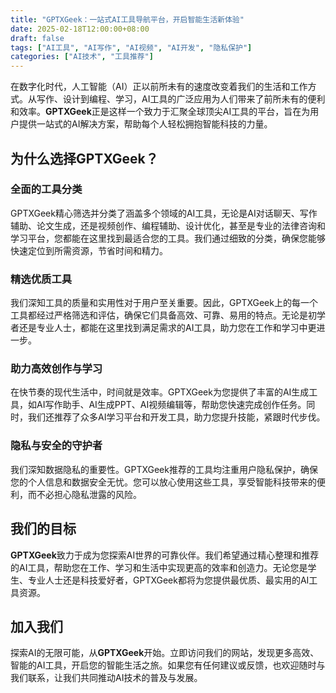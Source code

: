 ```yaml
---
title: "GPTXGeek：一站式AI工具导航平台，开启智能生活新体验"
date: 2025-02-18T12:00:00+08:00
draft: false
tags: ["AI工具", "AI写作", "AI视频", "AI开发", "隐私保护"]
categories: ["AI技术", "工具推荐"]
---
```


在数字化时代，人工智能（AI）正以前所未有的速度改变着我们的生活和工作方式。从写作、设计到编程、学习，AI工具的广泛应用为人们带来了前所未有的便利和效率。**GPTXGeek**正是这样一个致力于汇聚全球顶尖AI工具的平台，旨在为用户提供一站式的AI解决方案，帮助每个人轻松拥抱智能科技的力量。

## 为什么选择GPTXGeek？

### 全面的工具分类
GPTXGeek精心筛选并分类了涵盖多个领域的AI工具，无论是AI对话聊天、写作辅助、论文生成，还是视频创作、编程辅助、设计优化，甚至是专业的法律咨询和学习平台，您都能在这里找到最适合您的工具。我们通过细致的分类，确保您能够快速定位到所需资源，节省时间和精力。

### 精选优质工具
我们深知工具的质量和实用性对于用户至关重要。因此，GPTXGeek上的每一个工具都经过严格筛选和评估，确保它们具备高效、可靠、易用的特点。无论是初学者还是专业人士，都能在这里找到满足需求的AI工具，助力您在工作和学习中更进一步。

### 助力高效创作与学习
在快节奏的现代生活中，时间就是效率。GPTXGeek为您提供了丰富的AI生成工具，如AI写作助手、AI生成PPT、AI视频编辑等，帮助您快速完成创作任务。同时，我们还推荐了众多AI学习平台和开发工具，助力您提升技能，紧跟时代步伐。

### 隐私与安全的守护者
我们深知数据隐私的重要性。GPTXGeek推荐的工具均注重用户隐私保护，确保您的个人信息和数据安全无忧。您可以放心使用这些工具，享受智能科技带来的便利，而不必担心隐私泄露的风险。

## 我们的目标
**GPTXGeek**致力于成为您探索AI世界的可靠伙伴。我们希望通过精心整理和推荐的AI工具，帮助您在工作、学习和生活中实现更高的效率和创造力。无论您是学生、专业人士还是科技爱好者，GPTXGeek都将为您提供最优质、最实用的AI工具资源。

## 加入我们
探索AI的无限可能，从**GPTXGeek**开始。立即访问我们的网站，发现更多高效、智能的AI工具，开启您的智能生活之旅。如果您有任何建议或反馈，也欢迎随时与我们联系，让我们共同推动AI技术的普及与发展。